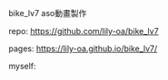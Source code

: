 bike_lv7 aso動畫製作

repo: https://github.com/lily-oa/bike_lv7

pages: https://lily-oa.github.io/bike_lv7/

myself: 
